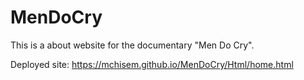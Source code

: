 # MenDoCry
This is a about website for the documentary "Men Do Cry".

Deployed site:
https://mchisem.github.io/MenDoCry/Html/home.html
